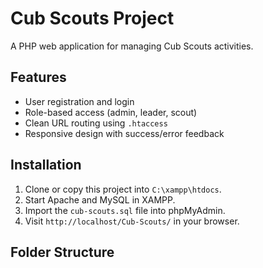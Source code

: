 # Cub Scouts Project

A PHP web application for managing Cub Scouts activities.

## Features

- User registration and login
- Role-based access (admin, leader, scout)
- Clean URL routing using `.htaccess`
- Responsive design with success/error feedback

## Installation

1. Clone or copy this project into `C:\xampp\htdocs`.
2. Start Apache and MySQL in XAMPP.
3. Import the `cub-scouts.sql` file into phpMyAdmin.
4. Visit `http://localhost/Cub-Scouts/` in your browser.

## Folder Structure

